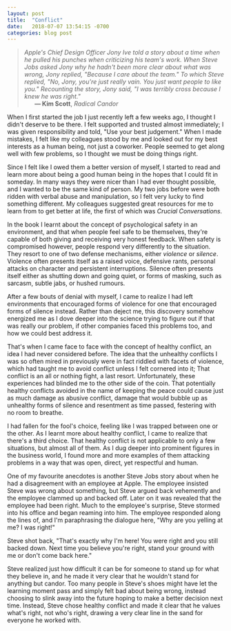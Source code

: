 ```yaml
---
layout: post
title:  "Conflict"
date:   2018-07-07 13:54:15 -0700
categories: blog post
---
```


>*Apple's Chief Design Officer Jony Ive told a story about a time when he pulled his punches when criticizing his team's work. When Steve Jobs asked Jony why he hadn't been more clear about what was wrong, Jony replied, "Because I care about the team." To which Steve replied, "No, Jony, you're just really vain. You just want people to like you." Recounting the story, Jony said, "I was terribly cross because I knew he was right."* 
 <br>&nbsp;&nbsp;&nbsp;&nbsp;&nbsp;&nbsp;__&mdash; Kim Scott__, *Radical Candor*

When I first started the job I just recently left a few weeks ago, I thought I didn't deserve to be there. I felt supported and trusted almost immediately; I was given responsibility and told, "Use your best judgement." When I made mistakes, I felt like my colleagues stood by me and looked out for my best interests as a human being, not just a coworker. People seemed to get along well with few problems, so I thought we must be doing things right. 

Since I felt like I owed them a better version of myself, I started to read and learn more about being a good human being in the hopes that I could fit in someday. In many ways they were nicer than I had ever thought possible, and I wanted to be the same kind of person. My two jobs before were both ridden with verbal abuse and manipulation, so I felt very lucky to find something different. My colleagues suggested great resources for me to learn from to get better at life, the first of which was *Crucial Conversations*.

In the book I learnt about the concept of psychological safety in an environment, and that when people feel safe to be themselves, they're capable of both giving and receiving very honest feedback. When safety is compromised however, people respond very differently to the situation. They resort to one of two defense mechanisms, either *violence* or *silence*. Violence often presents itself as a raised voice, defensive rants, personal attacks on character and persistent interruptions. Silence often presents itself either as shutting down and going quiet, or forms of masking, such as sarcasm, subtle jabs, or hushed rumours. 

After a few bouts of denial with myself, I came to realize I had left environments that encouraged forms of violence for one that encouraged forms of silence instead. Rather than deject me, this discovery somehow energized me as I dove deeper into the science trying to figure out if that was really our problem, if other companies faced this problems too, and how we could best address it. 

That's when I came face to face with the concept of healthy conflict, an idea I had never considered before. The idea that the unhealthy conflicts I was so often mired in previously were in fact riddled with facets of violence, which had taught me to avoid conflict unless I felt cornered into it; That conflict is an all or nothing fight, a last resort. Unfortunately, these experiences had blinded me to the other side of the coin. That potentially healthy conflicts avoided in the name of keeping the peace could cause just as much damage as abusive conflict, damage that would bubble up as unhealthy forms of silence and resentment as time passed, festering with no room to breathe. 

I had fallen for the fool's choice, feeling like I was trapped between one or the other. As I learnt more about healthy conflict, I came to realize that there's a third choice. That healthy conflict is not applicable to only a few situations, but almost all of them. As I dug deeper into prominent figures in the business world, I found more and more examples of them attacking problems in a way that was open, direct, yet respectful and human.

One of my favourite anecdotes is another Steve Jobs story about when he had a disagreement with an employee at Apple. The employee insisted Steve was wrong about something, but Steve argued back vehemently and the employee clammed up and backed off. Later on it was revealed that the employee had been right. Much to the employee's surprise, Steve stormed into his office and began reaming into him. The employee responded along the lines of, and I'm paraphrasing the dialogue here, "Why are you yelling at me? I was right!" 

Steve shot back, "That's exactly why I'm here! You were right and you still backed down. Next time you believe you're right, stand your ground with me or don't come back here."

Steve realized just how difficult it can be for someone to stand up for what they believe in, and he made it very clear that he wouldn't stand for anything but candor. Too many people in Steve's shoes might have let the learning moment pass and simply felt bad about being wrong, instead choosing to slink away into the future hoping to make a better decision next time. Instead, Steve chose healthy conflict and made it clear that he values what's right, not who's right, drawing a very clear line in the sand for everyone he worked with.









